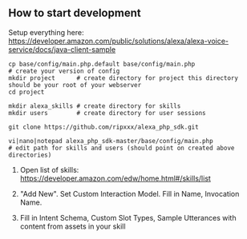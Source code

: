How to start development
------------------------

Setup everything here:
https://developer.amazon.com/public/solutions/alexa/alexa-voice-service/docs/java-client-sample


```
cp base/config/main.php.default base/config/main.php 
# create your version of config
mkdir project      # create directory for project this directory should be your root of your webserver
cd project

mkdir alexa_skills # create directory for skills
mkdir users        # create directory for user sessions

git clone https://github.com/ripxxx/alexa_php_sdk.git

vi|nano|notepad alexa_php_sdk-master/base/config/main.php 
# edit path for skills and users (should point on created above directories)
```

1. Open list of skills:
https://developer.amazon.com/edw/home.html#/skills/list

2. "Add New". Set Custom Interaction Model. Fill in Name, Invocation Name.

3. Fill in Intent Schema, Custom Slot Types, Sample Utterances with content from assets in your skill